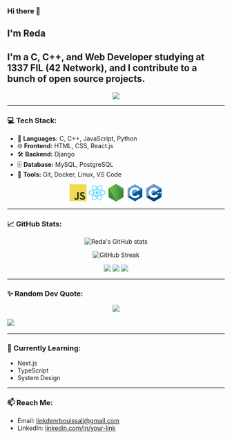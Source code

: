 ### Hi there 👋

## I'm Reda  
## I'm a C, C++, and Web Developer studying at 1337 FIL (42 Network), and I contribute to a bunch of open source projects.

<p align="center">
  <a href="https://github.com/rbouissa">
    <img align="center" src="https://badge.mediaplus.ma/binary/rbouissa" />
  </a>
</p>

---

### 💻 Tech Stack:
- 🚀 **Languages:** C, C++, JavaScript, Python
- 🌐 **Frontend:** HTML, CSS, React.js
- 🛠️ **Backend:** Django
- 🗄️ **Database:** MySQL, PostgreSQL
- 🔧 **Tools:** Git, Docker, Linux, VS Code
<p align="center">
  <img src="https://raw.githubusercontent.com/devicons/devicon/master/icons/javascript/javascript-original.svg" width="40"/>
  <img src="https://raw.githubusercontent.com/devicons/devicon/master/icons/react/react-original.svg" width="40"/>
  <img src="https://raw.githubusercontent.com/devicons/devicon/master/icons/nodejs/nodejs-original.svg" width="40"/>
  <img src="https://raw.githubusercontent.com/devicons/devicon/master/icons/c/c-original.svg" width="40"/>
  <img src="https://raw.githubusercontent.com/devicons/devicon/master/icons/cplusplus/cplusplus-original.svg" width="40"/>
</p>

---

### 📈 GitHub Stats:

<p align="center">
  <img src="https://github-readme-stats.vercel.app/api?username=rbouissa&show_icons=true&theme=tokyonight&hide_border=false" alt="Reda's GitHub stats" />
</p>

<p align="center">
  <img src="https://github-readme-streak-stats.demolab.com?user=rbouissa&theme=tokyonight&hide_border=false" alt="GitHub Streak" />
</p>
<p align="center">
  <img src="https://media.giphy.com/media/LMt9638dO8dftAjtco/giphy.gif" width="100"/> <!-- for coding -->
  <img src="https://media.giphy.com/media/qgQUggAC3Pfv687qPC/giphy.gif" width="100"/> <!-- for learning -->
  <img src="https://media.giphy.com/media/hpXdHPfFI5wTABdDx9/giphy.gif" width="100"/> <!-- terminal hacking style -->
</p>

---

### ✨ Random Dev Quote:
<p align="center">
  <img src="https://quotes-github-readme.vercel.app/api?type=horizontal&theme=tokyonight" />
</p>
<img src="https://readme-typing-svg.herokuapp.com?font=Fira+Code&pause=1000&color=00F7FF&center=true&vCenter=true&width=435&lines=Welcome+to+my+GitHub+profile;C%2FC%2B%2B+and+Web+Developer;Open+Source+Enthusiast" />

---

### 🧠 Currently Learning:
- Next.js
- TypeScript
- System Design

---

### 📫 Reach Me:
- Email: linkdenrbouissali@gmail.com
- LinkedIn: [linkedin.com/in/your-link](https://www.linkedin.com/in/bouissali-reda-2b8400287/)


